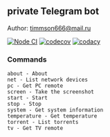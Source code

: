 ## private Telegram bot

Author: [timmson666@mail.ru](mailto:timmson666@mail.ru)

[![Node CI](https://github.com/timmson/mbt-bot/workflows/Node%20CI/badge.svg)](https://github.com/timmson/mbt-bot/actions)
[![codecov](https://codecov.io/gh/timmson/mbt-bot/branch/master/graph/badge.svg)](https://codecov.io/gh/timmson/mbt-bot)
[![codacy](https://api.codacy.com/project/badge/Grade/5721fe9f69524aa1866fe9742e97ce6e)](https://www.codacy.com/app/timmson666/mbt-bot)

### Commands
```
about - About
net - List network devices
pc - Get PC remote
screen - Take the screenshot
start - Start
stop - Stop
system - Get system information
temperature - Get temperature
torrent - List torrents
tv - Get TV remote
```

